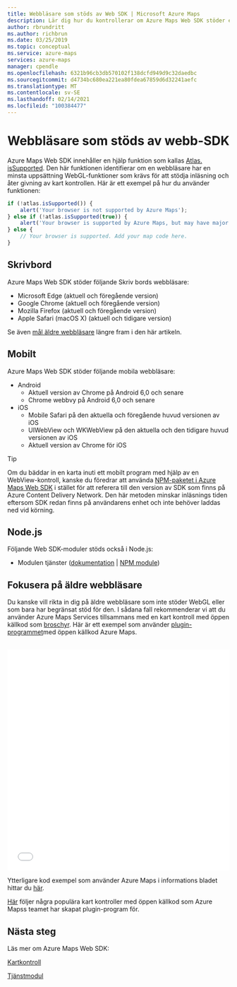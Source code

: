 ```yaml
---
title: Webbläsare som stöds av Web SDK | Microsoft Azure Maps
description: Lär dig hur du kontrollerar om Azure Maps Web SDK stöder en webbläsare. Visa en lista över webbläsare som stöds. Lär dig hur du använder kart tjänster med äldre webbläsare.
author: rbrundritt
ms.author: richbrun
ms.date: 03/25/2019
ms.topic: conceptual
ms.service: azure-maps
services: azure-maps
manager: cpendle
ms.openlocfilehash: 6321b96cb3db570102f138dcfd949d9c32daedbc
ms.sourcegitcommit: d4734bc680ea221ea80fdea67859d6d32241aefc
ms.translationtype: MT
ms.contentlocale: sv-SE
ms.lasthandoff: 02/14/2021
ms.locfileid: "100384477"
---
```

# <a name="web-sdk-supported-browsers"></a>Webbläsare som stöds av webb-SDK

Azure Maps Web SDK innehåller en hjälp funktion som kallas [Atlas. isSupported](/javascript/api/azure-maps-control/atlas#issupported-boolean-). Den här funktionen identifierar om en webbläsare har en minsta uppsättning WebGL-funktioner som krävs för att stödja inläsning och åter givning av kart kontrollen. Här är ett exempel på hur du använder funktionen:

```JavaScript
if (!atlas.isSupported()) {
    alert('Your browser is not supported by Azure Maps');
} else if (!atlas.isSupported(true)) {
    alert('Your browser is supported by Azure Maps, but may have major performance caveats.');
} else {
    // Your browser is supported. Add your map code here.
}
```

## <a name="desktop"></a>Skrivbord

Azure Maps Web SDK stöder följande Skriv bords webbläsare:

- Microsoft Edge (aktuell och föregående version)
- Google Chrome (aktuell och föregående version)
- Mozilla Firefox (aktuell och föregående version)
- Apple Safari (macOS X) (aktuell och tidigare version)

Se även [mål äldre webbläsare](#Target-Legacy-Browsers) längre fram i den här artikeln.

## <a name="mobile"></a>Mobilt

Azure Maps Web SDK stöder följande mobila webbläsare:

- Android
  - Aktuell version av Chrome på Android 6,0 och senare
  - Chrome webbvy på Android 6,0 och senare
- iOS
  - Mobile Safari på den aktuella och föregående huvud versionen av iOS
  - UIWebView och WKWebView på den aktuella och den tidigare huvud versionen av iOS
  - Aktuell version av Chrome för iOS

> [!TIP]
> Om du bäddar in en karta inuti ett mobilt program med hjälp av en WebView-kontroll, kanske du föredrar att använda [NPM-paketet i Azure Maps Web SDK](https://www.npmjs.com/package/azure-maps-control) i stället för att referera till den version av SDK som finns på Azure Content Delivery Network. Den här metoden minskar inläsnings tiden eftersom SDK redan finns på användarens enhet och inte behöver laddas ned vid körning.

## <a name="nodejs"></a>Node.js

Följande Web SDK-moduler stöds också i Node.js:

- Modulen tjänster ([dokumentation](how-to-use-services-module.md)  |  [NPM module](https://www.npmjs.com/package/azure-maps-rest))

## <a name="target-legacy-browsers"></a><a name="Target-Legacy-Browsers"></a>Fokusera på äldre webbläsare

Du kanske vill rikta in dig på äldre webbläsare som inte stöder WebGL eller som bara har begränsat stöd för den. I sådana fall rekommenderar vi att du använder Azure Maps Services tillsammans med en kart kontroll med öppen källkod som [broschyr](https://leafletjs.com/). Här är ett exempel som använder [plugin-programmet](https://github.com/azure-samples/azure-maps-leaflet)med öppen källkod Azure Maps.

<br/>

<iframe height="500" style="width: 100%;" scrolling="no" title="Azure Maps + broschyr" src="//codepen.io/azuremaps/embed/GeLgyx/?height=500&theme-id=0&default-tab=html,result" frameborder="no" allowtransparency="true" allowfullscreen="true">
Se pennan <a href='https://codepen.io/azuremaps/pen/GeLgyx/'>Azure Maps + broschyr</a> efter Azure Maps ( <a href='https://codepen.io/azuremaps'>@azuremaps</a> ) på <a href='https://codepen.io'>CodePen</a>.
</iframe>

Ytterligare kod exempel som använder Azure Maps i informations bladet hittar du [här](https://azuremapscodesamples.azurewebsites.net/?search=leaflet).

[Här](open-source-projects.md#third-part-map-control-plugins) följer några populära kart kontroller med öppen källkod som Azure Mapss teamet har skapat plugin-program för.

## <a name="next-steps"></a>Nästa steg

Läs mer om Azure Maps Web SDK:

[Kartkontroll](how-to-use-map-control.md)

[Tjänstmodul](how-to-use-services-module.md)
